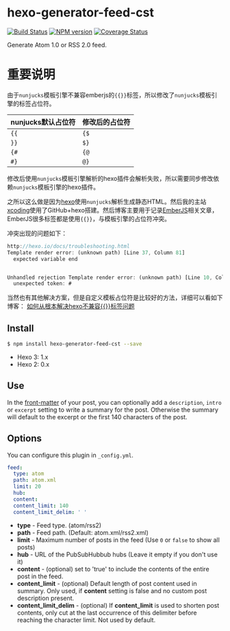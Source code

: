 # hexo-generator-feed-cst

[![Build Status](https://travis-ci.org/hexojs/hexo-generator-feed.svg?branch=master)](https://travis-ci.org/hexojs/hexo-generator-feed)  [![NPM version](https://badge.fury.io/js/hexo-generator-feed.svg)](http://badge.fury.io/js/hexo-generator-feed) [![Coverage Status](https://img.shields.io/coveralls/hexojs/hexo-generator-feed.svg)](https://coveralls.io/r/hexojs/hexo-generator-feed?branch=master)

Generate Atom 1.0 or RSS 2.0 feed.

# 重要说明

由于`nunjucks`模板引擎不兼容emberjs的`{{}}`标签，所以修改了`nunjucks`模板引擎的标签占位符。

| nunjucks默认占位符 | 修改后的占位符 |
| ---------------- | ------------- |
|       `{{`       |      `{$`      |
|        `}}`      |     `$}`      |
|        `{#`      |      `{@`     |
|        `#}`      |      `@}`     |


修改后使用`nunjucks`模板引擎解析的hexo插件会解析失败，所以需要同步修改依赖`nunjucks`模板引擎的hexo插件。

之所以这么做是因为[hexo](http://hexo.io)使用`nunjucks`解析生成静态HTML。然后我的主站[xcoding](http://xcoding.tech)使用了GitHub+hexo搭建。然后博客主要用于记录[EmberJS](http://emberjs.com)相关文章，EmberJS很多标签都是使用`{{}}`，与模板引擎的占位符冲突。

冲突出现的问题如下：
```js
http://hexo.io/docs/troubleshooting.html
Template render error: (unknown path) [Line 37, Column 81]
  expected variable end


Unhandled rejection Template render error: (unknown path) [Line 10, Column 95]
  unexpected token: #
```

当然也有其他解决方案，但是自定义模板占位符是比较好的方法，详细可以看如下博客：
[如何从根本解决hexo不兼容{{}}标签问题](http://xcoding.tech/2018/08/08/hexo/%E5%A6%82%E4%BD%95%E4%BB%8E%E6%A0%B9%E6%9C%AC%E8%A7%A3%E5%86%B3hexo%E4%B8%8D%E5%85%BC%E5%AE%B9%7B%7B%7D%7D%E6%A0%87%E7%AD%BE%E9%97%AE%E9%A2%98/)

## Install

``` bash
$ npm install hexo-generator-feed-cst --save
```

- Hexo 3: 1.x
- Hexo 2: 0.x

## Use

In the [front-matter](https://hexo.io/docs/front-matter.html) of your post, you can optionally add a `description`, `intro` or `excerpt` setting to write a summary for the post. Otherwise the summary will default to the excerpt or the first 140 characters of the post.

## Options

You can configure this plugin in `_config.yml`.

``` yaml
feed:
  type: atom
  path: atom.xml
  limit: 20
  hub:
  content:
  content_limit: 140
  content_limit_delim: ' '
```

- **type** - Feed type. (atom/rss2)
- **path** - Feed path. (Default: atom.xml/rss2.xml)
- **limit** - Maximum number of posts in the feed (Use `0` or `false` to show all posts)
- **hub** - URL of the PubSubHubbub hubs (Leave it empty if you don't use it)
- **content** - (optional) set to 'true' to include the contents of the entire post in the feed.
- **content_limit** - (optional) Default length of post content used in summary. Only used, if **content** setting is false and no custom post description present.
- **content_limit_delim** - (optional) If **content_limit** is used to shorten post contents, only cut at the last occurrence of this delimiter before reaching the character limit. Not used by default.
